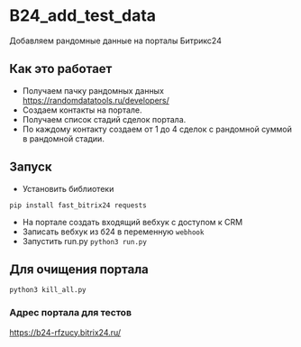 # B24_add_test_data
 Добавляем рандомные данные на порталы Битрикс24

## Как это работает

- Получаем пачку рандомных данных https://randomdatatools.ru/developers/ 
- Cоздаем контакты на портале.
- Получаем список стадий сделок портала. 
- По каждому контакту создаем от 1 до 4 сделок с рандомной суммой в рандомной стадии.

## Запуск
- Установить библиотеки
```
pip install fast_bitrix24 requests 

```
- На портале создать входящий вебхук с доступом к CRM
- Записать вебхук из б24 в переменную `webhook`
- Запустить run.py
`python3 run.py`

## Для очищения портала
`python3 kill_all.py`

### Адрес портала для тестов
https://b24-rfzucy.bitrix24.ru/

